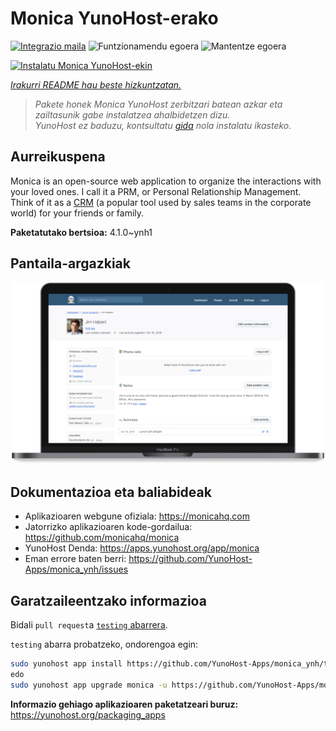 <!--
Ohart ongi: README hau automatikoki sortu da <https://github.com/YunoHost/apps/tree/master/tools/readme_generator>ri esker
EZ editatu eskuz.
-->

# Monica YunoHost-erako

[![Integrazio maila](https://dash.yunohost.org/integration/monica.svg)](https://dash.yunohost.org/appci/app/monica) ![Funtzionamendu egoera](https://ci-apps.yunohost.org/ci/badges/monica.status.svg) ![Mantentze egoera](https://ci-apps.yunohost.org/ci/badges/monica.maintain.svg)

[![Instalatu Monica YunoHost-ekin](https://install-app.yunohost.org/install-with-yunohost.svg)](https://install-app.yunohost.org/?app=monica)

*[Irakurri README hau beste hizkuntzatan.](./ALL_README.md)*

> *Pakete honek Monica YunoHost zerbitzari batean azkar eta zailtasunik gabe instalatzea ahalbidetzen dizu.*  
> *YunoHost ez baduzu, kontsultatu [gida](https://yunohost.org/install) nola instalatu ikasteko.*

## Aurreikuspena

Monica is an open-source web application to organize the interactions with your loved ones. I call it a PRM, or Personal Relationship Management. Think of it as a [CRM](https://en.wikipedia.org/wiki/Customer_relationship_management) (a popular tool used by sales teams in the corporate world) for your friends or family.


**Paketatutako bertsioa:** 4.1.0~ynh1

## Pantaila-argazkiak

![Monica(r)en pantaila-argazkia](./doc/screenshots/main-app.png)

## Dokumentazioa eta baliabideak

- Aplikazioaren webgune ofiziala: <https://monicahq.com>
- Jatorrizko aplikazioaren kode-gordailua: <https://github.com/monicahq/monica>
- YunoHost Denda: <https://apps.yunohost.org/app/monica>
- Eman errore baten berri: <https://github.com/YunoHost-Apps/monica_ynh/issues>

## Garatzaileentzako informazioa

Bidali `pull request`a [`testing` abarrera](https://github.com/YunoHost-Apps/monica_ynh/tree/testing).

`testing` abarra probatzeko, ondorengoa egin:

```bash
sudo yunohost app install https://github.com/YunoHost-Apps/monica_ynh/tree/testing --debug
edo
sudo yunohost app upgrade monica -u https://github.com/YunoHost-Apps/monica_ynh/tree/testing --debug
```

**Informazio gehiago aplikazioaren paketatzeari buruz:** <https://yunohost.org/packaging_apps>
